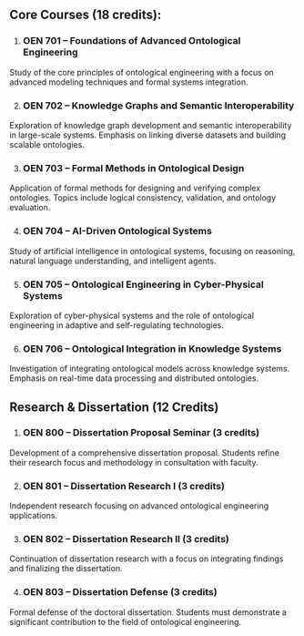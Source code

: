 
## **Core Courses (18 credits):**

1. ### **OEN 701 – Foundations of Advanced Ontological Engineering**

Study of the core principles of ontological engineering with a focus on advanced modeling techniques and formal systems integration.

2. ### **OEN 702 – Knowledge Graphs and Semantic Interoperability**

Exploration of knowledge graph development and semantic interoperability in large-scale systems. Emphasis on linking diverse datasets and building scalable ontologies.

3. ### **OEN 703 – Formal Methods in Ontological Design**

Application of formal methods for designing and verifying complex ontologies. Topics include logical consistency, validation, and ontology evaluation.

4. ### **OEN 704 – AI-Driven Ontological Systems**

Study of artificial intelligence in ontological systems, focusing on reasoning, natural language understanding, and intelligent agents.

5. ### **OEN 705 – Ontological Engineering in Cyber-Physical Systems**

Exploration of cyber-physical systems and the role of ontological engineering in adaptive and self-regulating technologies.

6. ### **OEN 706 – Ontological Integration in Knowledge Systems**

Investigation of integrating ontological models across knowledge systems. Emphasis on real-time data processing and distributed ontologies.

## **Research & Dissertation (12 Credits)**

1. ### **OEN 800 – Dissertation Proposal Seminar** (3 credits)

Development of a comprehensive dissertation proposal. Students refine their research focus and methodology in consultation with faculty.

2. ### **OEN 801 – Dissertation Research I** (3 credits)

Independent research focusing on advanced ontological engineering applications.

3. ### **OEN 802 – Dissertation Research II** (3 credits)

Continuation of dissertation research with a focus on integrating findings and finalizing the dissertation.

4. ### **OEN 803 – Dissertation Defense** (3 credits)

Formal defense of the doctoral dissertation. Students must demonstrate a significant contribution to the field of ontological engineering.